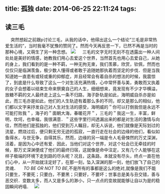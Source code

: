 title: 孤独
date: 2014-06-25 22:11:24
tags:
---
## **读三毛**
 　  突然想起之前跟p讨论三毛，从我的话中，他得出这么一个结论“三毛是非常热爱生活的”，当时我毫不犹豫的赞同了。然而今天再反思一下，已然不再是当时的那种心境，又萌生了另一种念想。
 ![](http://www.w2qq.com/uploads/allimg/111126/22221613T-0.jpg)
 　 三毛的文字无时无刻不在透露出一种人间处处是美好的情感，她教我们用心去爱这个世界，当然首先也用心去爱自己，从她的身上，我们看到的是一种不羁，一种无拘无束，我们羡慕，欣赏，钦佩，然而也仅仅只是临渊羡鱼，极少数人懂得或者敢于追随她那执着而坚定的步伐．但是当我知道她一直患有或轻或重的抑郁症，并且经常会有着自杀的想法的时候，我震惊了，到底是什么导致了这么一个对生活充满热情，心中常怀善与美，勇敢而又执着的女子会想着以结束生命来祭奠自己的人生，细细想来，竟发现有不少才华横溢，放糖不羁的文人最终走上这么一条不归路，海子卧轨是如此，海明威自杀亦是如此，而三毛亦是如此，他们的人生轨迹有着那么多的不同，却又是那么的相似，他们都以文字来抒发自己对人生对生活的感受，海明威的＂你可以打倒我但是永远不可能打败我＂，海子的＂面朝大海，春暖花开＂，三毛的＂我这一生，丰富，鲜明，坎坷，也幸福，我很满意．＂这些字里行间透漏出来的都是对生活的激情与向往，然而他们是孤独的，他们受到万人瞩目，却无人诉说，他们就像是天际划过的流星，燃烧过后，便只剩无穷无迹的孤寂，一直行走在社会的边缘的他们，看似如鱼得水，与世无争，自得其乐，然而，边缘的另一端是令人毛骨悚然的万丈深渊，活着，是因为心中还有爱．因此，当他们对这个世界，对这个社会已无牵挂的时候，那万丈深渊便成了他们的最终归宿，这就像是命中注定，又有几个人能够在这样子极端的环境下走到路的尽头呢？况且，这条路，本就没有尽头，终点一直在他们心中，从一开始就注定好了，在那一刻，坠入深渊的那一刻，他们放飞了自己的灵魂．
	    　*TO BE OR NOT TO BE*,不是所有的事都是这么的绝对,就像是我们不能只要生，不要死；只要白，不要黑；只要好，不要坏；世事总是美与丑交错，善与恶交织．变数太多，而人又是多么的渺小，只一点点的变故就能够让自以为是的稳固瞬间坍塌．　
![](http://imagexinli.b0.upaiyun.com/20120607/2303172e65483f1f183cf3.jpg!600)
